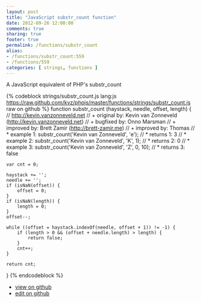 ```yaml
---
layout: post
title: "JavaScript substr_count function"
date: 2012-09-26 12:00:00
comments: true
sharing: true
footer: true
permalink: /functions/substr_count
alias:
- /functions/substr_count:559
- /functions/559
categories: [ strings, functions ]
---
```

A JavaScript equivalent of PHP's substr_count
<!-- more -->
{% codeblock strings/substr_count.js lang:js https://raw.github.com/kvz/phpjs/master/functions/strings/substr_count.js raw on github %}
function substr_count (haystack, needle, offset, length) {
    // http://kevin.vanzonneveld.net
    // +   original by: Kevin van Zonneveld (http://kevin.vanzonneveld.net)
    // +   bugfixed by: Onno Marsman
    // +   improved by: Brett Zamir (http://brett-zamir.me)
    // +   improved by: Thomas
    // *     example 1: substr_count('Kevin van Zonneveld', 'e');
    // *     returns 1: 3
    // *     example 2: substr_count('Kevin van Zonneveld', 'K', 1);
    // *     returns 2: 0
    // *     example 3: substr_count('Kevin van Zonneveld', 'Z', 0, 10);
    // *     returns 3: false

    var cnt = 0;

    haystack += '';
    needle += '';
    if (isNaN(offset)) {
        offset = 0;
    }
    if (isNaN(length)) {
        length = 0;
    }
    offset--;

    while ((offset = haystack.indexOf(needle, offset + 1)) != -1) {
        if (length > 0 && (offset + needle.length) > length) {
            return false;
        }
        cnt++;
    }

    return cnt;
}
{% endcodeblock %}
<ul>
 <li><a href="https://github.com/kvz/phpjs/blob/master/functions/strings/substr_count.js">view on github</a></li>
 <li><a href="https://github.com/kvz/phpjs/edit/master/functions/strings/substr_count.js">edit on github</a></li>
</ul>

